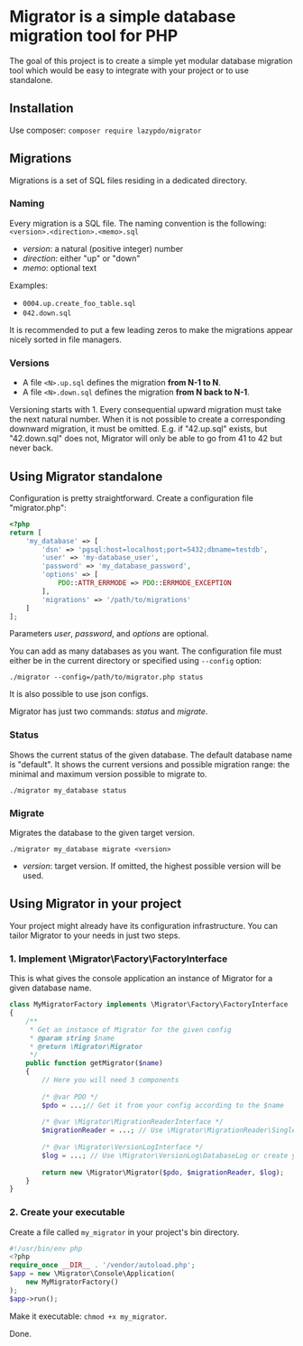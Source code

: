 # Migrator is a simple database migration tool for PHP
The goal of this project is to create a simple yet modular database migration tool 
which would be easy to integrate with your project or to use standalone.

## Installation
Use composer: `composer require lazypdo/migrator`

## Migrations
Migrations is a set of SQL files residing in a dedicated directory.

### Naming
Every migration is a SQL file. The naming convention is the following:
`<version>.<direction>.<memo>.sql`

- _version_: a natural (positive integer) number
- _direction_: either "up" or "down"
- _memo_: optional text

Examples:
- `0004.up.create_foo_table.sql`
- `042.down.sql`

It is recommended to put a few leading zeros to make the migrations appear nicely sorted in file managers.

### Versions
* A file `<N>.up.sql` defines the migration **from N-1 to N**. 
* A file `<N>.down.sql` defines the migration **from N back to N-1**.

Versioning starts with 1. Every consequential upward migration must take the next natural number. 
When it is not possible to create a corresponding downward migration, it must be omitted. 
E.g. if "42.up.sql" exists, but "42.down.sql" does not, Migrator will only be able to go from 41 to 42 but never back.

## Using Migrator standalone

Configuration is pretty straightforward. 
Create a configuration file "migrator.php":

```php
<?php
return [
    'my_database' => [
        'dsn' => 'pgsql:host=localhost;port=5432;dbname=testdb',
        'user' => 'my-database_user',
        'password' => 'my_database_password',
        'options' => [
            PDO::ATTR_ERRMODE => PDO::ERRMODE_EXCEPTION
        ],
        'migrations' => '/path/to/migrations'
    ]
];
```

Parameters _user_, _password_, and _options_ are optional.

You can add as many databases as you want. The configuration file must
either be in the current directory or specified using `--config` option:

`./migrator --config=/path/to/migrator.php status`

It is also possible to use json configs.

Migrator has just two commands: _status_ and _migrate_.

### Status
Shows the current status of the given database. The default database
name is "default". It shows the current versions and possible migration
range: the minimal and maximum version possible to migrate to.

`./migrator my_database status`

### Migrate
Migrates the database to the given target version.

`./migrator my_database migrate <version>`

* _version_: target version. If omitted, the highest possible version will be used.

## Using Migrator in your project
Your project might already have its configuration infrastructure.
You can tailor Migrator to your needs in just two steps.

### 1. Implement \Migrator\Factory\FactoryInterface
This is what gives the console application an instance of Migrator for
a given database name.

```php
class MyMigratorFactory implements \Migrator\Factory\FactoryInterface
{
    /**
     * Get an instance of Migrator for the given config
     * @param string $name
     * @return \Migrator\Migrator
     */
    public function getMigrator($name)
    {
        // Here you will need 3 components
        
        /* @var PDO */
        $pdo = ...;// Get it from your config according to the $name
        
        /* @var \Migrator\MigrationReaderInterface */
        $migrationReader = ...; // Use \Migrator\MigrationReader\SingleFolderCallbackMigrationReader or create your own
        
        /* @var \Migrator\VersionLogInterface */
        $log = ...; // Use \Migrator\VersionLog\DatabaseLog or create your own
        
        return new \Migrator\Migrator($pdo, $migrationReader, $log);
    }
}
```

### 2. Create your executable
Create a file called `my_migrator` in your project's bin directory.

```php
#!/usr/bin/env php
<?php
require_once __DIR__ . '/vendor/autoload.php';
$app = new \Migrator\Console\Application(
    new MyMigratorFactory()
);
$app->run();
```

Make it executable: `chmod +x my_migrator`.

Done.
